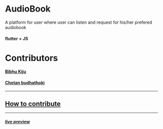 # AudioBook
A platform for user where user can listen and request for  his/her prefered audiobook


#### flutter + JS

# Contributors
#### [Bibhu Kiju](https://github.com/BibhuKiju)
#### [Chetan budhathoki](https://github.com/ChetanBudhathoki)
---
## [How to contribute](https://github.com/Scriptard/AudioBook/blob/dev/CONTRIBUTING.md)
---
##### [live preview](https://github.com/Scriptard/AudioBook/blob/dev/webfolder)

